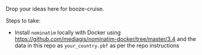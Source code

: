 Drop your ideas here for booze-cruise.

Steps to take:

- Install `nominatim` locally with Docker using https://github.com/mediagis/nominatim-docker/tree/master/3.4 and the data in this repo as `your_country.pbf` as per the repo instructions